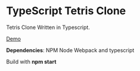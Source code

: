 # TypeScript Tetris Clone
Tetris Clone Written in Typescript.

[Demo](https://camccar.github.io/tetris/)

 
**Dependencies**: NPM Node Webpack and typescript

Build with **npm start**
